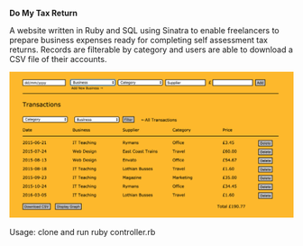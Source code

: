 **Do My Tax Return**

A website written in Ruby and SQL using Sinatra to enable freelancers to prepare business expenses ready for completing self assessment tax returns. Records are filterable by category and users are able to download a CSV file of their accounts.

![dmtr](./resources/dmtr.png)


Usage: clone and run ruby controller.rb